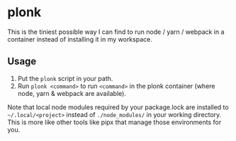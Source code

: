 # plonk

This is the tiniest possible way I can find to run node / yarn / webpack in a container instead of installing it in my workspace.


## Usage

1. Put the `plonk` script in your path.
1. Run `plonk <command>` to run `<command>` in the plonk container (where node, yarn & webpack are available).

Note that local node modules required by your package.lock are installed to `~/.local/<project>` instead of `./node_modules/` in your working directory. This is more like other tools like pipx that manage those environments for you.
